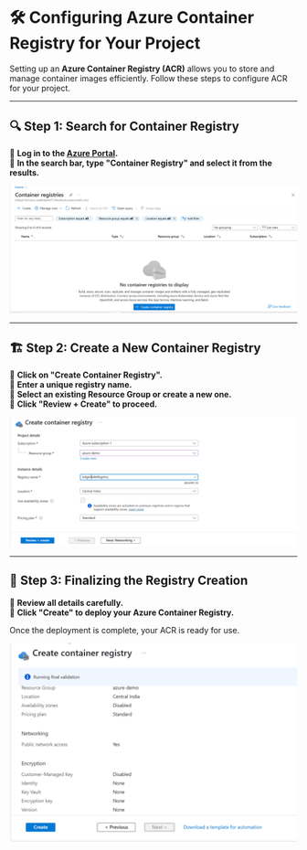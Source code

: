 # 🛠 **Configuring Azure Container Registry for Your Project**

Setting up an **Azure Container Registry (ACR)** allows you to store and manage container images efficiently. Follow these steps to configure ACR for your project.

---

## 🔍 **Step 1: Search for Container Registry**

📌 **Log in to the [Azure Portal](https://portal.azure.com/).**  
📌 **In the search bar, type "Container Registry" and select it from the results.**

![ACR registry](assets/ss_07.png)

---

## 🏗 **Step 2: Create a New Container Registry**

📌 **Click on "Create Container Registry".**  
📌 **Enter a unique registry name.**  
📌 **Select an existing Resource Group or create a new one.**  
📌 **Click "Review + Create" to proceed.**

![ACR registry](assets/ss_08.png)

---

## 🚀 **Step 3: Finalizing the Registry Creation**

📌 **Review all details carefully.**  
📌 **Click "Create" to deploy your Azure Container Registry.**

Once the deployment is complete, your ACR is ready for use.

![ACR registry](assets/ss_09.png)